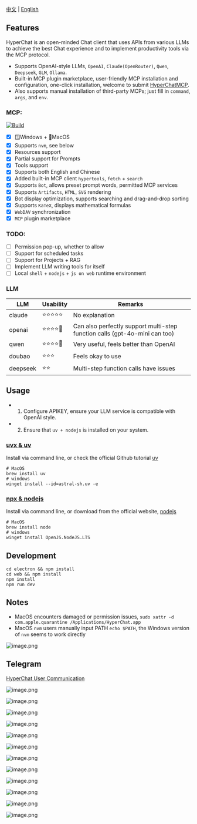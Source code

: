 [中文](README.zh.md) | [English](README.md)


## Features

HyperChat is an open-minded Chat client that uses APIs from various LLMs to achieve the best Chat experience and to implement productivity tools via the MCP protocol.

* Supports OpenAI-style LLMs, `OpenAI`, `Claude(OpenRouter)`, `Qwen`, `Deepseek`, `GLM`, `Ollama`.
* Built-in MCP plugin marketplace, user-friendly MCP installation and configuration, one-click installation, welcome to submit [HyperChatMCP](https://github.com/BigSweetPotatoStudio/HyperChatMCP).
* Also supports manual installation of third-party MCPs; just fill in `command`, `args`, and `env`.

### MCP:

[![Build](https://github.com/BigSweetPotatoStudio/HyperChat/actions/workflows/build.yml/badge.svg)](https://github.com/BigSweetPotatoStudio/HyperChat/actions/workflows/build.yml)

- [x] 🪟Windows + 🍏MacOS
- [x] Supports `nvm`, see below
- [x] Resources support 
- [x] Partial support for Prompts 
- [x] Tools support 
- [x] Supports both English and Chinese 
- [x] Added built-in MCP client `hypertools`, `fetch` + `search`
- [x] Supports `Bot`, allows preset prompt words, permitted MCP services 
- [x] Supports `Artifacts`, `HTML`, `SVG` rendering 
- [x] Bot display optimization, supports searching and drag-and-drop sorting 
- [x] Supports `KaTeX`, displays mathematical formulas 
- [x] `WebDAV` synchronization 
- [x] `MCP` plugin marketplace 

### TODO:

- [ ] Permission pop-up, whether to allow 
- [ ] Support for scheduled tasks 
- [ ] Support for Projects + RAG 
- [ ] Implement LLM writing tools for itself 
- [ ] Local `shell` + `nodejs` + `js on web` runtime environment 

### LLM

| LLM      | Usability | Remarks                              |
| -------- | ------ | ------------------------------------ |
| claude   | ⭐⭐⭐⭐⭐ | No explanation                       |
| openai   | ⭐⭐⭐⭐🌙 | Can also perfectly support multi-step function calls (gpt-4o-mini can too) |
| qwen     | ⭐⭐⭐⭐🌙 | Very useful, feels better than OpenAI |
| doubao   | ⭐⭐⭐   | Feels okay to use                    |
| deepseek | ⭐⭐    | Multi-step function calls have issues |

## Usage

* 1. Configure APIKEY, ensure your LLM service is compatible with OpenAI style. 
* 2. Ensure that `uv + nodejs` is installed on your system.

### [uvx & uv](https://github.com/astral-sh/uv)

Install via command line, or check the official Github tutorial [uv](https://github.com/astral-sh/uv)

```
# MacOS
brew install uv
# windows
winget install --id=astral-sh.uv -e
```
### [npx & nodejs](https://nodejs.org/en)

Install via command line, or download from the official website, [nodejs](https://nodejs.org/en)
```
# MacOS
brew install node
# windows
winget install OpenJS.NodeJS.LTS
```

## Development

```
cd electron && npm install
cd web && npm install
npm install
npm run dev
```

## Notes

* MacOS encounters damaged or permission issues, `sudo xattr -d com.apple.quarantine /Applications/HyperChat.app`
* MacOS `nvm` users manually input PATH `echo $PATH`, the Windows version of `nvm` seems to work directly

![image.png](./images/image47.png)

## Telegram

[HyperChat User Communication](https://t.me/dadigua001)

![image.png](./images/image13.png)

![image.png](./images/image43.png)

![image.png](./images/image45.png)

![image.png](./images/image44.png)

![image.png](./images/image46.png)

![image.png](./images/image22.png)

![image.png](./images/image21.png)

![image.png](./images/image35.png)

![image.png](./images/image36.png)

![image.png](./images/image42.png)

![image.png](./images/image33.png)

![image.png](./images/image34.png)